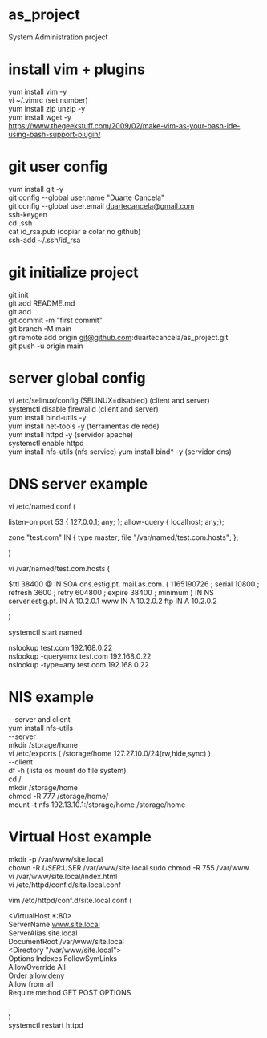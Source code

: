# as_project
System Administration project  

# install vim + plugins
yum install vim -y  
vi ~/.vimrc (set number)   
yum install zip unzip -y  
yum install wget -y  
https://www.thegeekstuff.com/2009/02/make-vim-as-your-bash-ide-using-bash-support-plugin/  

# git user config
yum install git -y  
git config --global user.name "Duarte Cancela"  
git config --global user.email duartecancela@gmail.com  
ssh-keygen  
cd .ssh  
cat id_rsa.pub (copiar e colar no github)  
ssh-add ~/.ssh/id_rsa  

# git initialize project
git init  
git add README.md  
git add  
git commit -m "first commit"  
git branch -M main  
git remote add origin git@github.com:duartecancela/as_project.git  
git push -u origin main  

# server global config
vi /etc/selinux/config (SELINUX=disabled)  (client and server)  
systemctl disable firewalld  (client and server)  
yum install bind-utils -y  
yum install net-tools -y (ferramentas de rede)  
yum install httpd -y (servidor apache)  
systemctl enable httpd  
yum install nfs-utils (nfs service)
yum install bind* -y (servidor dns)  

# DNS server example

vi /etc/named.conf (

listen-on port 53 { 127.0.0.1; any; };
allow-query     { localhost; any;};

zone "test.com" IN {
		type master;
		file "/var/named/test.com.hosts";
};

)

vi /var/named/test.com.hosts (

$ttl 38400
@	IN	SOA	dns.estig.pt. mail.as.com. (
			1165190726 ; serial
			10800 ; refresh
			3600 ; retry
			604800 ; expire
			38400 ; minimum
			)
	IN	NS	server.estig.pt.
	IN	A	10.2.0.1
www	IN	A	10.2.0.2
ftp	IN	A 	10.2.0.2

)

systemctl start named  

nslookup test.com 192.168.0.22  
nslookup -query=mx test.com 192.168.0.22  
nslookup -type=any test.com 192.168.0.22  

# NIS example  
--server and client  
yum install nfs-utils  
--server  
mkdir /storage/home  
vi /etc/exports ( /storage/home 127.27.10.0/24(rw,hide,sync) )  
--client  
df -h (lista os mount do file system)  
cd /  
mkdir /storage/home  
chmod -R 777 /storage/home/  
mount -t nfs 192.13.10.1:/storage/home /storage/home  

# Virtual Host example  
mkdir -p /var/www/site.local  
chown -R $USER:$USER /var/www/site.local 
sudo chmod -R 755 /var/www  
vi /var/www/site.local/index.html  
vi /etc/httpd/conf.d/site.local.conf  

vim /etc/httpd/conf.d/site.local.conf (  

<VirtualHost *:80>  
    ServerName www.site.local  
    ServerAlias site.local  
    DocumentRoot /var/www/site.local  
	<Directory "/var/www/site.local">  
		Options Indexes FollowSymLinks  
		AllowOverride All  
		Order allow,deny  
		Allow from all  
		Require method GET POST OPTIONS  
	</Directory>  
</VirtualHost>  

)  
systemctl restart httpd  




